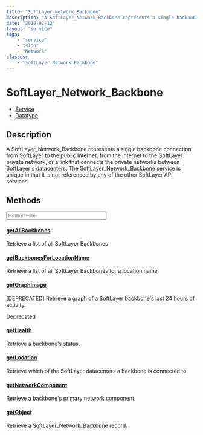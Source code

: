```yaml
---
title: "SoftLayer_Network_Backbone"
description: "A SoftLayer_Network_Backbone represents a single backbone connection from SoftLayer to the public Internet, from the Int... "
date: "2018-02-12"
layout: "service"
tags:
    - "service"
    - "sldn"
    - "Network"
classes:
    - "SoftLayer_Network_Backbone"
---
```

# SoftLayer_Network_Backbone
<div id='service-datatype'>
    <ul id='sldn-reference-tabs'>
    <li id='service'> <a href='/reference/services/SoftLayer_Network_Backbone' >Service</a></li>    <li id='datatype'> <a href='/reference/datatypes/SoftLayer_Network_Backbone' >Datatype</a></li>
    </ul>
</div>

## Description


A SoftLayer_Network_Backbone represents a single backbone connection from SoftLayer to the public Internet, from the Internet to the SoftLayer private network, or a link that connects the private networks between SoftLayer's datacenters. The SoftLayer_Network_Backbone service is unique in that it is not referenced by any of the other SoftLayer API services. 



        
<div id="properties" class="content service-content">

## Methods

<div class="view-filters">
    <div class="clearfix">
        <div class="search-input-box">
            <input placeholder="Method Filter" onkeyup="titleSearch(inputId='edit-combine', divId='method-div', elementClass='method-row')" 
                type="text" id="edit-combine" value="" size="30" maxlength="128" class="form-text">
        </div>
    </div>
</div>

<div id="method-div">

<div class="method-row">

#### [getAllBackbones](/reference/services/SoftLayer_Network_Backbone/getAllBackbones)
Retrieve a list of all SoftLayer Backbones

</div>

<div class="method-row">

#### [getBackbonesForLocationName](/reference/services/SoftLayer_Network_Backbone/getBackbonesForLocationName)
Retrieve a list of all SoftLayer Backbones for a location name

</div>

<div class="method-row deprecated">

#### [getGraphImage](/reference/services/SoftLayer_Network_Backbone/getGraphImage)
[DEPRECATED] Retrieve a graph of a SoftLayer backbone's last 24 hours of activity.

<span class="deprecation-label">Deprecated  </span>


</div>

<div class="method-row">

#### [getHealth](/reference/services/SoftLayer_Network_Backbone/getHealth)
Retrieve a backbone's status.

</div>

<div class="method-row">

#### [getLocation](/reference/services/SoftLayer_Network_Backbone/getLocation)
Retrieve which of the SoftLayer datacenters a backbone is connected to.

</div>

<div class="method-row">

#### [getNetworkComponent](/reference/services/SoftLayer_Network_Backbone/getNetworkComponent)
Retrieve a backbone's primary network component.

</div>

<div class="method-row">

#### [getObject](/reference/services/SoftLayer_Network_Backbone/getObject)
Retrieve a SoftLayer_Network_Backbone record.

</div>
</div>

</div>

